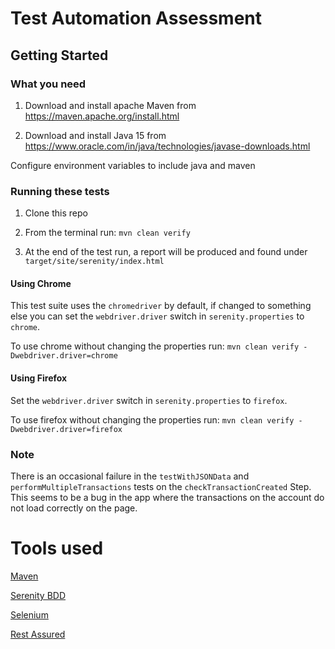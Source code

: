 # Test Automation Assessment

## Getting Started

### What you need

1. Download and install apache Maven from
https://maven.apache.org/install.html

2. Download and install Java 15 from
https://www.oracle.com/in/java/technologies/javase-downloads.html

Configure environment variables to include java and maven

### Running these tests

1. Clone this repo

2. From the terminal run: `mvn clean verify`

3. At the end of the test run, a report will be produced and found under `target/site/serenity/index.html`

#### Using Chrome

This test suite uses the `chromedriver` by default, if changed to something else you can set the `webdriver.driver` switch in `serenity.properties` to `chrome`.

To use chrome without changing the properties run: `mvn clean verify -Dwebdriver.driver=chrome`

#### Using Firefox

Set the `webdriver.driver` switch in `serenity.properties` to `firefox`.

To use firefox without changing the properties run: `mvn clean verify -Dwebdriver.driver=firefox`

### Note

There is an occasional failure in the `testWithJSONData` and `performMultipleTransactions` tests on the `checkTransactionCreated` Step. 
This seems to be a bug in the app where the transactions on the account do not load correctly on the page.

# Tools used

[Maven](https://maven.apache.org/)

[Serenity BDD](https://serenity-bdd.github.io/theserenitybook/latest/index.html)

[Selenium](https://www.selenium.dev/about/)

[Rest Assured](https://rest-assured.io/) 
